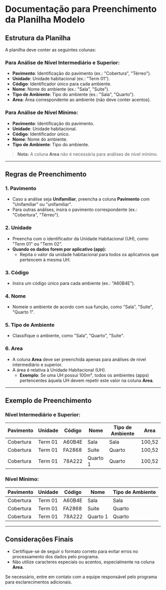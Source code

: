 # Documentação para Preenchimento da Planilha Modelo

## Estrutura da Planilha

A planilha deve conter as seguintes colunas:

### Para Análise de Nível Intermediário e Superior:

- **Pavimento**: Identificação do pavimento (ex.: "Cobertura", "Térreo").
- **Unidade**: Unidade habitacional (ex.: "Term 01").
- **Código**: Identificador único para cada ambiente.
- **Nome**: Nome do ambiente (ex.: "Sala", "Suite").
- **Tipo de Ambiente**: Tipo do ambiente (ex.: "Sala", "Quarto").
- **Area**: Área correspondente ao ambiente (não deve conter acentos).

### Para Análise de Nível Mínimo:

- **Pavimento**: Identificação do pavimento.
- **Unidade**: Unidade habitacional.
- **Código**: Identificador único.
- **Nome**: Nome do ambiente.
- **Tipo de Ambiente**: Tipo do ambiente.

> **Nota:** A coluna **Area** não é necessária para análises de nível mínimo.

---

## Regras de Preenchimento

### 1. Pavimento

- Caso a análise seja **Unifamiliar**, preencha a coluna **Pavimento** com "Unifamiliar" ou "unifamiliar".
- Para outras análises, insira o pavimento correspondente (ex.: "Cobertura", "Térreo").

### 2. Unidade

- Preencha com o identificador da Unidade Habitacional (UH), como "Term 01" ou "Term 02".
- **Quando os dados forem por aplicativo (app):**
  - Repita o valor da unidade habitacional para todos os aplicativos que pertencem à mesma UH.

### 3. Código

- Insira um código único para cada ambiente (ex.: "A60B4E").

### 4. Nome

- Nomeie o ambiente de acordo com sua função, como "Sala", "Suite", "Quarto 1".

### 5. Tipo de Ambiente

- Classifique o ambiente, como "Sala", "Quarto", "Suite".

### 6. Area

- A coluna **Area** deve ser preenchida apenas para análises de nível intermediário e superior.
- A área é relativa à Unidade Habitacional (UH).
  - **Exemplo**: Se uma UH possui 100m², todos os ambientes (apps) pertencentes àquela UH devem repetir este valor na coluna **Area**.

---

## Exemplo de Preenchimento

### Nível Intermediário e Superior:

| Pavimento | Unidade | Código | Nome     | Tipo de Ambiente | Area   |
| --------- | ------- | ------ | -------- | ---------------- | ------ |
| Cobertura | Term 01 | A60B4E | Sala     | Sala             | 100,52 |
| Cobertura | Term 01 | FA2868 | Suite    | Quarto           | 100,52 |
| Cobertura | Term 01 | 78A222 | Quarto 1 | Quarto           | 100,52 |

### Nível Mínimo:

| Pavimento | Unidade | Código | Nome     | Tipo de Ambiente |
| --------- | ------- | ------ | -------- | ---------------- |
| Cobertura | Term 01 | A60B4E | Sala     | Sala             |
| Cobertura | Term 01 | FA2868 | Suite    | Quarto           |
| Cobertura | Term 01 | 78A222 | Quarto 1 | Quarto           |

---

## Considerações Finais

- Certifique-se de seguir o formato correto para evitar erros no processamento dos dados pelo programa.
- Não utilize caracteres especiais ou acentos, especialmente na coluna **Area**.

Se necessário, entre em contato com a equipe responsável pelo programa para esclarecimentos adicionais.
